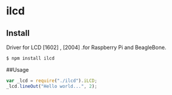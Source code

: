 # ilcd

## Install
Driver for LCD [1602] , [2004] .for Raspberry Pi and BeagleBone.

````bash
$ npm install ilcd
````
##Usage
````javascript
var _lcd = require("./ilcd").iLCD;
_lcd.lineOut("Hello world...", 2);
````
